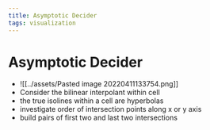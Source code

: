 ```yaml
---
title: Asymptotic Decider
tags: visualization
---
```


# Asymptotic Decider
- ![[../assets/Pasted image 20220411133754.png]]
- Consider the bilinear interpolant within cell
- the true isolines within a cell are hyperbolas
- investigate order of intersection points along x or y axis
- build pairs of first two and last two intersections
















































